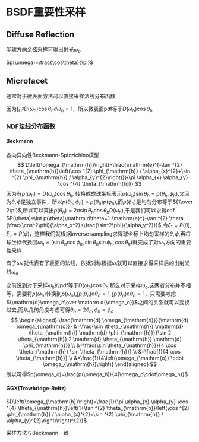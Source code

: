 # BSDF重要性采样

## Diffuse Reflection
半球方向余弦采样可得出射光$\omega_o$

$p(\omega)=\frac{\cos\theta}{\pi}$

## Microfacet
通常对于微表面方法可以直接采样法线分布函数

因为$\int_{\mathrm{H^2}}D(\omega_h)\cos\theta_h d \omega_h=1$，所以微表面pdf等于$D(\omega_h)\cos\theta_h$
### NDF法线分布函数
#### Beckmann
各向异向性Beckmann-Spizzichino模型
$$
D\left(\omega_{\mathrm{h}}\right)=\frac{\mathrm{e}^{-\tan ^{2} \theta_{\mathrm{h}}\left(\cos ^{2} \phi_{\mathrm{h}} / \alpha_{x}^{2}+\sin ^{2} \phi_{\mathrm{h}} / \alpha_{y}^{2}\right)}}{\pi \alpha_{x} \alpha_{y} \cos ^{4} \theta_{\mathrm{h}}}
$$
因为有$p(\omega_h)=D(\omega_h)\cos\theta_h$, 转换成成球坐标表示$p(\omega_h)\sin\theta_h=p(\theta_h,\phi_h)$,又因为$\theta, \phi$是独立事件，所以$p(\theta_h,\phi_h)=p(\theta_h)p(\phi_h)$,而$p(\phi_h)$是均匀分布等于${1\over 2\pi}$,所以可以算出$p(\theta_h)=2\pi\sin\theta_h\cos\theta_hD(\omega_h)$,于是我们可以求得cdf $P(\theta)=\int p(\theta)\mathrm d\theta=1-\mathrm{e}^{-\tan ^{2} \theta (\frac{\cos^2\phi}{\alpha_x^2}+\frac{\sin^2\phi}{\alpha_y^2})}$,令$\xi_1=P(\theta),\xi_2=P(\phi)$，这样我们就根据inverse sampling求得球坐标上均匀采样的$\theta, \phi$,再将球坐标代换回$\omega_h=(\sin\theta_h\cos\phi_h,\sin\theta_h\sin\phi_h,\cos\theta_h)$就完成了对$\omega_h$方向的重要性采样

有了$\omega_h$就代表有了表面的法线，依据对称根据$\omega_i$就可以直接求得采样后的出射光线$\omega_o$

之前说到对于采样$\omega_h$的pdf等于$D(\omega_h)\cos\theta_h$,那么对于采样$\omega_o$,这两者分布并不相等，需要将$p(\omega_h)$转换到$p(\omega_o)$,$\int p(\theta_o)\mathrm{d}\theta_o=1,\int p(\theta_o)\mathrm{d}\theta_o=1$，只需要考虑${\mathrm{d}\omega_h\over \mathrm d{\omega_o}}$之间的关系就可以变换过去,而从几何角度考虑可得$\theta_o=2\theta_h,\phi_h=\phi_o$
$$
\begin{aligned} \frac{\mathrm{d} \omega_{\mathrm{h}}}{\mathrm{d} \omega_{\mathrm{o}}} &=\frac{\sin \theta_{\mathrm{h}} \mathrm{d} \theta_{\mathrm{h}} \mathrm{d} \phi_{\mathrm{h}}}{\sin 2 \theta_{\mathrm{h}} 2 \mathrm{d} \theta_{\mathrm{h}} \mathrm{d} \phi_{\mathrm{h}}} \\ &=\frac{\sin \theta_{\mathrm{h}}}{4 \cos \theta_{\mathrm{h}} \sin \theta_{\mathrm{h}}} \\ &=\frac{1}{4 \cos \theta_{\mathrm{h}}} \\ &=\frac{1}{4\left(\omega_{\mathrm{o}} \cdot \omega_{\mathrm{h}}\right)} \end{aligned}
$$
所以可得$p(\omega_o)=\frac{p(\omega_h)}{4(\omega_o\cdot\omega_h)}$

#### GGX(Trowbridge-Reitz)

$D\left(\omega_{\mathrm{h}}\right)=\frac{1}{\pi \alpha_{x} \alpha_{y} \cos ^{4} \theta_{\mathrm{h}}\left(1+\tan ^{2} \theta_{\mathrm{h}}\left(\cos ^{2} \phi_{\mathrm{h}} / \alpha_{x}^{2}+\sin ^{2} \phi_{\mathrm{h}} / \alpha_{y}^{2}\right)\right)^{2}}$

采样方法与Beckmann一致

